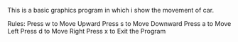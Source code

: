 This is a basic graphics program in which i show the movement of car.

Rules:
      Press w to Move Upward
      Press s to Move Downward
      Press a to Move Left
      Press d to Move Right
      Press x to Exit the Program
      
      

